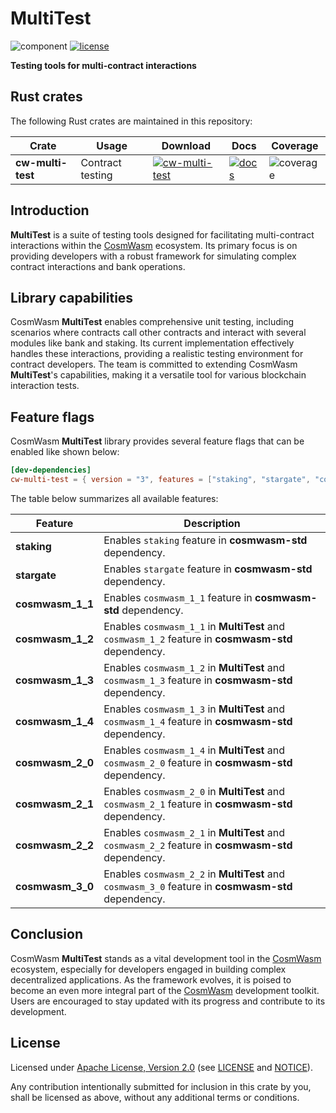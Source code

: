 # MultiTest

![component][component-badge]
[![license][apache-badge]][apache-url]

[component-badge]: https://img.shields.io/badge/CosmWasm-6343ae.svg
[crates-badge]: https://img.shields.io/crates/v/cw-multi-test.svg
[crates-url]: https://crates.io/crates/cw-multi-test
[docs-badge]: https://docs.rs/cw-multi-test/badge.svg
[docs-url]: https://docs.rs/cw-multi-test
[coverage-badge]: https://img.shields.io/badge/coverage-94%25%20%E2%94%82%2093%25%20%E2%94%82%2095%25-21b577.svg
[apache-badge]: https://img.shields.io/badge/License-Apache%202.0-blue.svg
[apache-url]: LICENSE
[notice-url]: NOTICE
[CosmWasm]: https://github.com/CosmWasm

**Testing tools for multi-contract interactions**

## Rust crates

The following Rust crates are maintained in this repository:

| Crate             | Usage            | Download                                     | Docs                            | Coverage                    |
|-------------------|------------------|----------------------------------------------|---------------------------------|-----------------------------|
| **cw-multi-test** | Contract testing | [![cw-multi-test][crates-badge]][crates-url] | [![docs][docs-badge]][docs-url] | ![coverage][coverage-badge] |

## Introduction

**MultiTest** is a suite of testing tools designed for facilitating multi-contract
interactions within the [CosmWasm] ecosystem.
Its primary focus is on providing developers with a robust framework for simulating
complex contract interactions and bank operations.

## Library capabilities

CosmWasm **MultiTest** enables comprehensive unit testing, including scenarios where contracts
call other contracts and interact with several modules like bank and staking. Its current implementation
effectively handles these interactions, providing a realistic testing environment for contract developers.
The team is committed to extending CosmWasm **MultiTest**'s capabilities, making it a versatile tool
for various blockchain interaction tests.

## Feature flags

CosmWasm **MultiTest** library provides several feature flags that can be enabled like shown below:

```toml
[dev-dependencies]
cw-multi-test = { version = "3", features = ["staking", "stargate", "cosmwasm_3_0"] }
```

The table below summarizes all available features:

| Feature          | Description                                                                                        |
|------------------|----------------------------------------------------------------------------------------------------|
| **staking**      | Enables `staking` feature in **cosmwasm-std** dependency.                                          |
| **stargate**     | Enables `stargate` feature in **cosmwasm-std** dependency.                                         |
| **cosmwasm_1_1** | Enables `cosmwasm_1_1` feature in **cosmwasm-std** dependency.                                     |
| **cosmwasm_1_2** | Enables `cosmwasm_1_1` in **MultiTest** and `cosmwasm_1_2` feature in **cosmwasm-std** dependency. |
| **cosmwasm_1_3** | Enables `cosmwasm_1_2` in **MultiTest** and `cosmwasm_1_3` feature in **cosmwasm-std** dependency. |
| **cosmwasm_1_4** | Enables `cosmwasm_1_3` in **MultiTest** and `cosmwasm_1_4` feature in **cosmwasm-std** dependency. |
| **cosmwasm_2_0** | Enables `cosmwasm_1_4` in **MultiTest** and `cosmwasm_2_0` feature in **cosmwasm-std** dependency. |
| **cosmwasm_2_1** | Enables `cosmwasm_2_0` in **MultiTest** and `cosmwasm_2_1` feature in **cosmwasm-std** dependency. |
| **cosmwasm_2_2** | Enables `cosmwasm_2_1` in **MultiTest** and `cosmwasm_2_2` feature in **cosmwasm-std** dependency. |
| **cosmwasm_3_0** | Enables `cosmwasm_2_2` in **MultiTest** and `cosmwasm_3_0` feature in **cosmwasm-std** dependency. |

## Conclusion

CosmWasm **MultiTest** stands as a vital development tool in the [CosmWasm] ecosystem,
especially for developers engaged in building complex decentralized applications.
As the framework evolves, it is poised to become an even more integral part of the [CosmWasm] development toolkit.
Users are encouraged to stay updated with its progress and contribute to its development.

## License

Licensed under [Apache License, Version 2.0](https://www.apache.org/licenses/LICENSE-2.0)
(see [LICENSE][apache-url] and [NOTICE][notice-url]).

Any contribution intentionally submitted for inclusion in this crate by you,
shall be licensed as above, without any additional terms or conditions.
